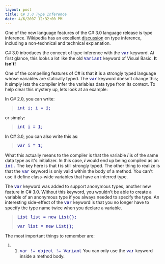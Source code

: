 ```yaml
---
layout: post
title: C# 3.0 Type Inference
date: 4/6/2007 12:32:00 PM
---
```


One of the new language features of the C# 3.0 language release is type inference. Wikipedia has an excellent [discussion](http://en.wikipedia.org/wiki/Type_inference) on type inference, including a non-technical and technical explanation.

C# 3.0 introduces the concept of type inference with the <font face="Courier New" color="#000080">var</font> keyword. At first glance, this looks a lot like the old <font face="Courier New" color="#000080">Variant</font> keyword of Visual Basic. **It isn't!**

One of the compelling features of C# is that it is a strongly typed language whose variables are statically typed. The <font face="Courier New" color="#000080">var</font> keyword doesn't change this; it simply lets the compiler infer the variables data type from its context. To help clear this mystery up, lets look at an example:

In C# 2.0, you can write:

> <font face="Courier New" color="#000080">int i;
> i = 1;</font>

or simply:  

> <font face="Courier New" color="#000080">int i = 1; </font>

In C# 3.0, you can also write this as:  

> <font face="Courier New" color="#000080">var i = 1;</font>

What this actually means to the compiler is that the variable ***i*** is of the same data type as it's initializer. In this case, ***i*** would end up being compiled as an <font face="Courier New" color="#000080">int.</font> The key here is that ***i*** is still strongly typed. The other thing to realize is that the <font face="Courier New" color="#000080">var</font> keyword is only valid within the body of a method. You can't use it define class-wide variables that have an inferred type.  

The <font face="Courier New" color="#000080">var</font> keyword was added to support anonymous types, another new feature in C# 3.0. Without this keyword, you wouldn't be able to create a variable of an anonymous type if you always needed to specify the type. An interesting side-effect of the <font face="Courier New" color="#000080">var</font> keyword is that you no longer have to specify the type name twice when you declare a variable.  

> <font face="Courier New" color="#000080">List<string> list = new List<string>();</font>
> 
> <font face="Courier New" color="#000080">var list = new List<string>();</font>

The most important things to remember are:  

1.  1.  <font face="Courier New" color="#000080">var != object != Variant</font>  You can only use the <font face="Courier New" color="#000080">var</font> keyword inside a method body.
